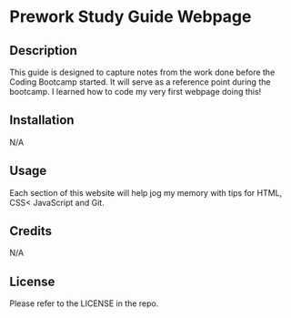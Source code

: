 # Prework Study Guide Webpage

## Description

This guide is designed to capture notes from the work done before the Coding Bootcamp started. It will serve as a reference point during the bootcamp. I learned how to code my very first webpage doing this!

## Installation

N/A

## Usage

Each section of this website will help jog my memory with tips for HTML, CSS< JavaScript and Git.


## Credits

N/A

## License

Please refer to the LICENSE in the repo.